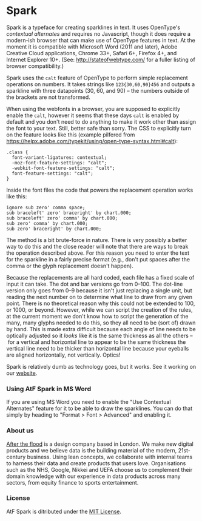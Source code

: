 # Spark

Spark is a typeface for creating sparklines in text. It uses OpenType's *contextual alternates* and requires no Javascript, though it does require a modern-ish browser that can make use of OpenType features in text. At the moment it is compatible with Microsoft Word (2011 and later), Adobe Creative Cloud applications, Chrome 33+, Safari 6+, Firefox 4+, and Internet Explorer 10+. (See: http://stateofwebtype.com/ for a fuller listing of browser compatibility.)

Spark uses the `calt` feature of OpenType to perform simple replacement operations on numbers. It takes strings like `123{30,60,90}456` and outputs a sparkline with three datapoints (30, 60, and 90) – the numbers outside of the brackets are not transformed.

When using the webfonts in a browser, you are supposed to explicitly enable the `calt`, however it seems that these days `calt` is enabled by default and you don't need to do anything to make it work other than assign the font to your text. Still, better safe than sorry. The CSS to explicitly turn on the feature looks like this (example pilfered from https://helpx.adobe.com/typekit/using/open-type-syntax.html#calt):

```
.class {
  font-variant-ligatures: contextual;
  -moz-font-feature-settings: "calt";
  -webkit-font-feature-settings: "calt";
  font-feature-settings: "calt";
}
```

Inside the font files the code that powers the replacement operation works like this:

```
ignore sub zero' comma space;
sub braceleft' zero' braceright' by chart.000;
sub braceleft' zero' comma' by chart.000;
sub zero' comma' by chart.000;
sub zero' braceright' by chart.000;
```

The method is a bit brute-force in nature. There is very possibly a better way to do this and the close reader will note that there are ways to break the operation described above. For this reason you need to enter the text for the sparkline in a fairly precise format (e.g., don't put spaces after the comma or the glyph replacement doesn't happen).

Because the replacements are all hard coded, each file has a fixed scale of input it can take. The dot and bar versions go from 0–100. The dot-line version only goes from 0–9 because it isn't just replacing a single unit, but reading the next number on to determine what line to draw from any given point. There is no theoretical reason why this could not be extended to 100, or 1000, or beyond. However, while we can script the creation of the rules, at the current moment we don't know how to script the generation of the many, many glyphs needed to do this, so they all need to be (sort of) drawn by hand. This is made extra difficult because each angle of line needs to be optically adjusted so it *looks* like it is the same thickness as all the others – for a vertical and horizontal line to appear to be the same thickness the vertical line need to be thicker than horizontal line because your eyeballs are aligned horizontally, not vertically. Optics!

Spark is relatively dumb as technology goes, but it works. See it working on our [website](http://aftertheflood.co/projects/atf-spark).

### Using AtF Spark in MS Word
If you are using MS Word you need to enable the "Use Contextual Alternates" feature for it to be able to draw the sparklines. You can do that simply by heading to "Format > Font > Advanced" and enabling it.

### About us
[After the flood](http://aftertheflood.co/) is a design company based in London. We make new digital products and we believe data is the building material of the modern, 21st-century business. Using lean concepts, we collaborate with internal teams to harness their data and create products that users love. Organisations such as the NHS, Google, Nikkei and UEFA choose us to complement their domain knowledge with our experience in data products across many sectors, from equity finance to sports entertainment.

### License
AtF Spark is ditributed under the [MIT License](https://github.com/aftertheflood/spark/blob/master/LICENSE).
